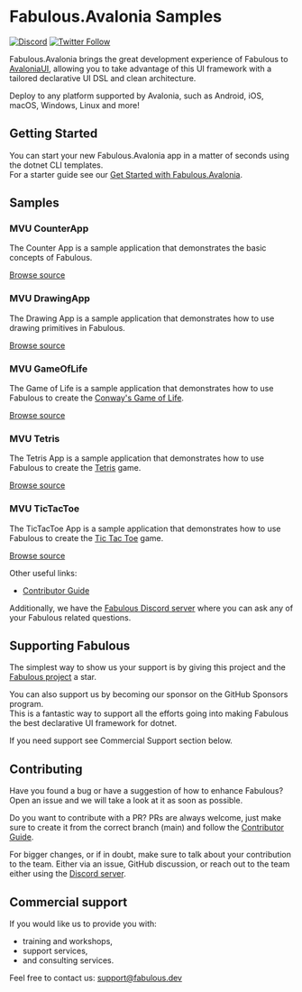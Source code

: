 # Fabulous.Avalonia Samples

[![Discord](https://img.shields.io/discord/716980335593914419?label=discord&logo=discord)](https://discord.gg/bpTJMbSSYK) [![Twitter Follow](https://img.shields.io/twitter/follow/FabulousAppDev?style=social)](https://twitter.com/FabulousAppDev)

Fabulous.Avalonia brings the great development experience of Fabulous to [AvaloniaUI](https://github.com/AvaloniaUI/Avalonia), allowing you to take advantage of this UI framework with a tailored declarative UI DSL and clean architecture.

Deploy to any platform supported by Avalonia, such as Android, iOS, macOS, Windows, Linux and more!

## Getting Started

You can start your new Fabulous.Avalonia app in a matter of seconds using the dotnet CLI templates.  
For a starter guide see our [Get Started with Fabulous.Avalonia](https://docs.fabulous.dev/avalonia/get-started).

## Samples

### MVU CounterApp

The Counter App is a sample application that demonstrates the basic concepts of Fabulous.

[Browse source](https://github.com/fabulous-dev/Fabulous.Samples/tree/main/MVU/CounterApp)

### MVU DrawingApp

The Drawing App is a sample application that demonstrates how to use drawing primitives in Fabulous.

[Browse source](https://github.com/fabulous-dev/Fabulous.Samples/tree/main/MVU/DrawingApp)

### MVU GameOfLife

The Game of Life is a sample application that demonstrates how to use Fabulous to create the [Conway's Game of Life](https://en.wikipedia.org/wiki/Conway%27s_Game_of_Life).

[Browse source](https://github.com/fabulous-dev/Fabulous.Samples/tree/main/MVU/GameOfLife)

### MVU Tetris

The Tetris App is a sample application that demonstrates how to use Fabulous to create the [Tetris](https://en.wikipedia.org/wiki/Tetris) game.

[Browse source](https://github.com/fabulous-dev/Fabulous.Samples/tree/main/MVU/Tetris)

### MVU TicTacToe

The TicTacToe App is a sample application that demonstrates how to use Fabulous to create the [Tic Tac Toe](https://en.wikipedia.org/wiki/Tic-tac-toe) game.

[Browse source](https://github.com/fabulous-dev/Fabulous.Samples/tree/main/MVU/TicTacToe)

Other useful links:
- [Contributor Guide](CONTRIBUTING.md)

Additionally, we have the [Fabulous Discord server](https://discord.gg/bpTJMbSSYK) where you can ask any of your Fabulous related questions.

## Supporting Fabulous

The simplest way to show us your support is by giving this project and the [Fabulous project](https://github.com/fabulous-dev/Fabulous) a star.

You can also support us by becoming our sponsor on the GitHub Sponsors program.  
This is a fantastic way to support all the efforts going into making Fabulous the best declarative UI framework for dotnet.

If you need support see Commercial Support section below.

## Contributing

Have you found a bug or have a suggestion of how to enhance Fabulous? Open an issue and we will take a look at it as soon as possible.

Do you want to contribute with a PR? PRs are always welcome, just make sure to create it from the correct branch (main) and follow the [Contributor Guide](CONTRIBUTING.md).

For bigger changes, or if in doubt, make sure to talk about your contribution to the team. Either via an issue, GitHub discussion, or reach out to the team either using the [Discord server](https://discord.gg/bpTJMbSSYK).

## Commercial support

If you would like us to provide you with:

- training and workshops,
- support services,
- and consulting services.

Feel free to contact us: [support@fabulous.dev](mailto:support@fabulous.dev)
